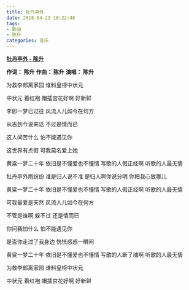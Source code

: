 ```yaml
---
title: 牡丹亭外
date: 2018-04-23 10:22:48
tags:
- 歌曲
- 陈升
categories: 音乐
---
```

**[牡丹亭外 - 陈升][1]**

**作词： 陈升**
**作曲： 陈升**
**演唱： 陈升**

为救李郎离家园
谁料皇榜中状元

中状元 着红袍
帽插宫花好啊
好新鲜

李郎一梦已过往
风流人儿如今在何方

从古到今说来话
不过是情而已

这人间苦什么
怕不能遇见你

这世界有点假
可我莫名爱上她

黄粱一梦二十年
依旧是不懂爱也不懂情
写歌的人假正经啊
听歌的人最无情

牡丹亭外雨纷纷
谁是归人说不准
是归人啊你说分明
你把我心放哪儿

黄粱一梦二十年
依旧是不懂爱也不懂情
写歌的人假正经啊
听歌的人最无情

可我最爱是天然
风流人儿如今在何方

不管是谁啊
躲不过 还是情而已

你问我怕什么
怕不能遇见你

是否你走过了我身边
恍恍惑惑一瞬间

黄粱一梦二十年
依旧是不懂爱也不懂情
写歌的人断了魂啊
听歌的人最无情

为救李郎离家园
谁料皇榜中状元

中状元 着红袍
帽插宫花好啊
好新鲜

  [1]: https://music.163.com/dj?id=1368759629&userid=45188587